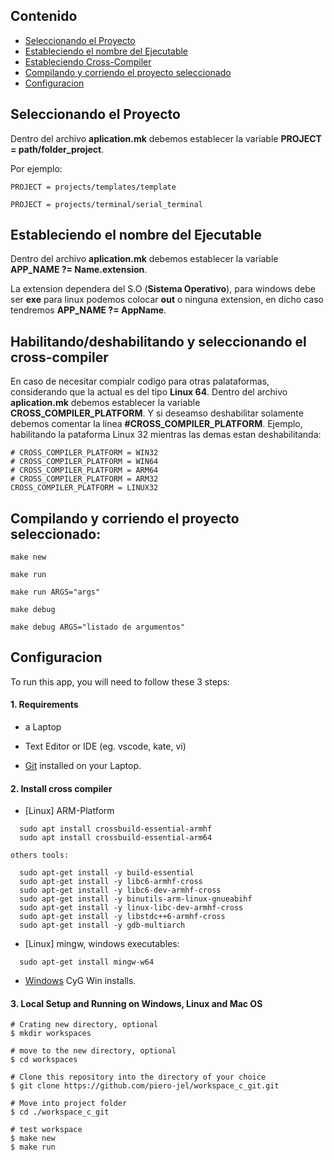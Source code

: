 ## Contenido
* [Seleccionando el Proyecto](#seleccionando-el-proyecto)
* [Estableciendo el nombre del Ejecutable](#estableciendo-el-nombre-del-ejecutable)
* [Estableciendo Cross-Compiler](#estableciendo-cross-compiler)
* [Compilando y corriendo el proyecto seleccionado](#compilando-y-corriendo-el-proyecto-seleccionado)
* [Configuracion](#configuracion)


## Seleccionando el Proyecto
  Dentro del archivo **aplication.mk** debemos establecer la variable **PROJECT = __path/folder_project__**. 
  
  Por ejemplo:
  ~~~  
  PROJECT = projects/templates/template
  ~~~
  
  ~~~
  PROJECT = projects/terminal/serial_terminal
  ~~~
  
  
  
## Estableciendo el nombre del Ejecutable
  Dentro del archivo **aplication.mk** debemos establecer la variable **APP_NAME ?= Name.extension**.
  
  La extension dependera del S.O (**Sistema Operativo**), para windows debe ser __exe__ para linux podemos colocar __out__ o ninguna extension, en dicho caso tendremos **APP_NAME ?= AppName**.
  
## Habilitando/deshabilitando y  seleccionando el cross-compiler
  En caso de necesitar compialr codigo para otras palataformas, considerando que la actual es del tipo **Linux 64**.
  Dentro del archivo **aplication.mk** debemos establecer la variable **CROSS_COMPILER_PLATFORM**. Y si deseamso deshabilitar solamente debemos comentar la linea **#CROSS_COMPILER_PLATFORM**.
  Ejemplo, habilitando la pataforma Linux 32 mientras las demas estan deshabilitanda:
  ~~~
  # CROSS_COMPILER_PLATFORM = WIN32
  # CROSS_COMPILER_PLATFORM = WIN64
  # CROSS_COMPILER_PLATFORM = ARM64
  # CROSS_COMPILER_PLATFORM = ARM32
  CROSS_COMPILER_PLATFORM = LINUX32
  ~~~
  
## Compilando y corriendo el proyecto seleccionado:
  ~~~
  make new
  ~~~
  ~~~
  make run
  ~~~
  ~~~
  make run ARGS="args"
  ~~~
  ~~~
  make debug
  ~~~
  ~~~
  make debug ARGS="listado de argumentos"
  ~~~

## Configuracion

To run this app, you will need to follow these 3 steps:

#### 1. Requirements
  - a Laptop

  - Text Editor or IDE (eg. vscode, kate, vi)

  - [Git](https://git-scm.com/downloads) installed on your Laptop.


#### 2. Install cross compiler
  
  - [Linux] ARM-Platform
  ~~~
    sudo apt install crossbuild-essential-armhf
    sudo apt install crossbuild-essential-arm64
  ~~~
    others tools:
  ~~~
    sudo apt-get install -y build-essential
    sudo apt-get install -y libc6-armhf-cross
    sudo apt-get install -y libc6-dev-armhf-cross
    sudo apt-get install -y binutils-arm-linux-gnueabihf
    sudo apt-get install -y linux-libc-dev-armhf-cross
    sudo apt-get install -y libstdc++6-armhf-cross
    sudo apt-get install -y gdb-multiarch
  ~~~
  
  - [Linux] mingw, windows executables:
  ~~~
    sudo apt-get install mingw-w64
  ~~~
  
  - [Windows](https://www.cygwin.com/setup-x86_64.exe) CyG Win installs.
  
  
#### 3. Local Setup and Running on Windows, Linux and Mac OS

  ```  
  # Crating new directory, optional
  $ mkdir workspaces
  
  # move to the new directory, optional
  $ cd workspaces
  
  # Clone this repository into the directory of your choice
  $ git clone https://github.com/piero-jel/workspace_c_git.git

  # Move into project folder
  $ cd ./workspace_c_git

  # test workspace
  $ make new
  $ make run  
  ```
